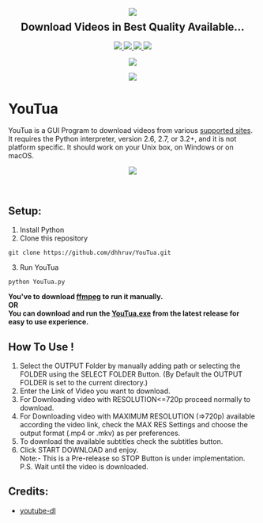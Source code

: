 <p align="center">
  <img src="https://user-images.githubusercontent.com/72680045/103451688-fc129080-4cec-11eb-801d-971c63ca4ba9.png">
  <h2 align="center" style="margin-top: -4px !important;">Download Videos in Best Quality Available...</h2>
  <p align="center">
    <a href="https://github.com/dhhruv/YouTua/blob/master/LICENSE">
      <img src="https://img.shields.io/badge/license-MIT-informational">
    </a>
    <a href="https://www.python.org/">
    	<img src="https://img.shields.io/badge/python-v3.8-informational">
    </a>
    <a href="https://github.com/dhhruv/YouTua">
    	<img src="https://img.shields.io/github/v/release/dhhruv/YouTua?include_prereleases">
    </a>
    <img src="https://img.shields.io/github/downloads/dhhruv/YouTua/total?color=important">
  </p>
</p>
<p align="center">
	<img src="http://ForTheBadge.com/images/badges/made-with-python.svg">
</p>
<p align="center">
	<a href="https://dev.to/dhhruv/youtua-download-videos-in-the-best-quality-available-ikl">
    	<img src="https://img.shields.io/badge/dev.to-0A0A0A?style=for-the-badge&logo=dev.to&logoColor=white">
    </a>
</p>

# YouTua

YouTua is a GUI Program to download videos from various [supported sites](https://github.com/dhhruv/YouTua/blob/master/Supported%20Sites.txt). It requires the Python interpreter, version 2.6, 2.7, or 3.2+, and it is not platform specific. It should work on your Unix box, on Windows or on macOS.<br>

<p align="center">
	<img src="https://user-images.githubusercontent.com/72680045/103865422-32378200-50ea-11eb-9d30-113c98dceb47.png">
</p>
<br>

## Setup:

1. Install Python
2. Clone this repository
```
git clone https://github.com/dhhruv/YouTua.git
```

3. Run YouTua
```
python YouTua.py
```

  **You've to download [ffmpeg](https://ffmpeg.org/download.html) to run it manually.**<br>
  **OR**<br>
  **You can download and run the [YouTua.exe](https://github.com/dhhruv/YouTua/releases) from the latest release for easy to use experience.**


## How To Use !
1. Select the OUTPUT Folder by manually adding path or selecting the FOLDER using the SELECT FOLDER Button.
(By Default the OUTPUT FOLDER is set to the current directory.)
2. Enter the Link of Video you want to download.
3. For Downloading video with RESOLUTION<=720p proceed normally to download.
4. For Downloading video with MAXIMUM RESOLUTION (=>720p) available according the video link, check the MAX RES Settings and choose the output format (.mp4 or .mkv) as per preferences. 
5. To download the available subtitles check the subtitles button.
6. Click START DOWNLOAD and enjoy.<br>
Note:- This is a Pre-release so STOP Button is under implementation.<br>
P.S. Wait until the video is downloaded.

## Credits:
- [youtube-dl](http://ytdl-org.github.io/youtube-dl/download.html)
